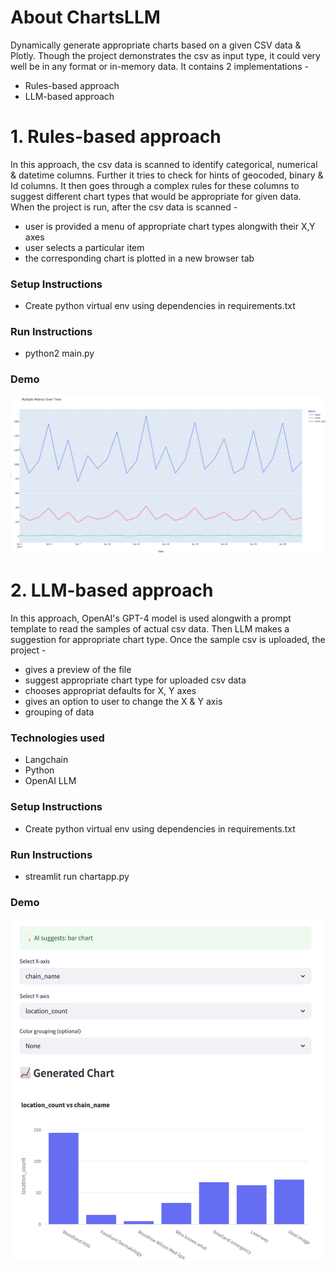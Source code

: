 # About ChartsLLM
Dynamically generate appropriate charts based on a given CSV data & Plotly. Though the project demonstrates the csv as input type, it could very well be in any format or in-memory data.
It contains 2 implementations - 
* Rules-based approach
* LLM-based approach

# 1. Rules-based approach
In this approach, the csv data is scanned to identify categorical, numerical & datetime columns. Further it tries to check for hints of geocoded, binary & Id columns. 
It then goes through a complex rules for these columns to suggest different chart types that would be appropriate for given data. 
When the project is run, after the csv data is scanned -
- user is provided a menu of appropriate chart types alongwith their X,Y axes
- user selects a particular item
- the corresponding chart is plotted in a new browser tab

### Setup Instructions
* Create python virtual env using dependencies in requirements.txt

### Run Instructions
* python2 main.py

### Demo
![Alt text](images/chartsRules.gif)

# 2. LLM-based approach
In this approach, OpenAI's GPT-4 model is used alongwith a prompt template to read the samples of actual csv data. Then LLM makes a suggestion for appropriate chart type.
Once the sample csv is uploaded, the project -
- gives a preview of the file
- suggest appropriate chart type for uploaded csv data
- chooses appropriat defaults for X, Y axes
- gives an option to user to change the X & Y axis
- grouping of data

### Technologies used
- Langchain
- Python
- OpenAI LLM

### Setup Instructions
* Create python virtual env using dependencies in requirements.txt

### Run Instructions
* streamlit run chartapp.py

### Demo
![Alt text](images/chartsLLM.gif)
